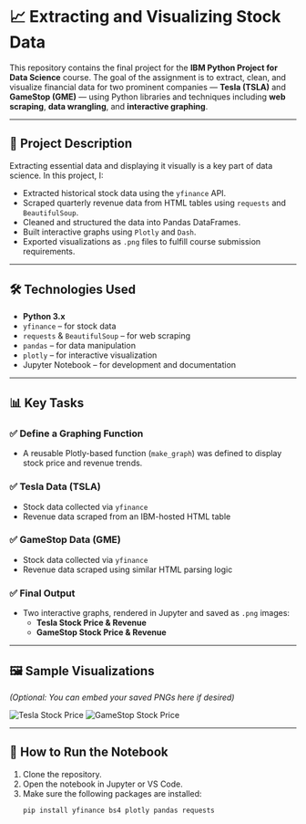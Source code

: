 # 📈 Extracting and Visualizing Stock Data

This repository contains the final project for the **IBM Python Project for Data Science** course. The goal of the assignment is to extract, clean, and visualize financial data for two prominent companies — **Tesla (TSLA)** and **GameStop (GME)** — using Python libraries and techniques including **web scraping**, **data wrangling**, and **interactive graphing**.

---

## 🧠 Project Description

Extracting essential data and displaying it visually is a key part of data science. In this project, I:

- Extracted historical stock data using the `yfinance` API.
- Scraped quarterly revenue data from HTML tables using `requests` and `BeautifulSoup`.
- Cleaned and structured the data into Pandas DataFrames.
- Built interactive graphs using `Plotly` and `Dash`.
- Exported visualizations as `.png` files to fulfill course submission requirements.

---

## 🛠️ Technologies Used

- **Python 3.x**
- `yfinance` – for stock data
- `requests` & `BeautifulSoup` – for web scraping
- `pandas` – for data manipulation
- `plotly` – for interactive visualization
- Jupyter Notebook – for development and documentation


---

## 📊 Key Tasks

### ✅ Define a Graphing Function
- A reusable Plotly-based function (`make_graph`) was defined to display stock price and revenue trends.

### ✅ Tesla Data (TSLA)
- Stock data collected via `yfinance`
- Revenue data scraped from an IBM-hosted HTML table

### ✅ GameStop Data (GME)
- Stock data collected via `yfinance`
- Revenue data scraped using similar HTML parsing logic

### ✅ Final Output
- Two interactive graphs, rendered in Jupyter and saved as `.png` images:
  - **Tesla Stock Price & Revenue**
  - **GameStop Stock Price & Revenue**

---

## 🖼️ Sample Visualizations

*(Optional: You can embed your saved PNGs here if desired)*

![Tesla Stock Price](images/tesla_stock_price.png)
![GameStop Stock Price](images/gamestop_stock_price.png)

---

## 🚀 How to Run the Notebook

1. Clone the repository.
2. Open the notebook in Jupyter or VS Code.
3. Make sure the following packages are installed:
   ```bash
   pip install yfinance bs4 plotly pandas requests
   
